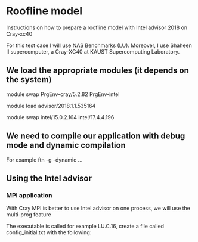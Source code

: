 # Roofline model
Instructions on how to prepare a roofline model with Intel advisor 2018 on Cray-xc40

For this test case I will use NAS Benchmarks (LU). Moreover, I use Shaheen II supercomputer, a Cray-XC40 at KAUST Supercomputing Laboratory.

## We load the appropriate modules (it depends on the system)

module swap PrgEnv-cray/5.2.82 PrgEnv-intel

module load advisor/2018.1.1.535164 

module swap intel/15.0.2.164 intel/17.4.4.196

## We need to compile our application with debug mode and dynamic compilation

For example 
ftn -g -dynamic ...

## Using the Intel advisor

### MPI application

With Cray MPI is better to use Intel advisor on one process, we will use the multi-prog feature

The executable is called for example LU.C.16, create a file called config_initial.txt with the following:


